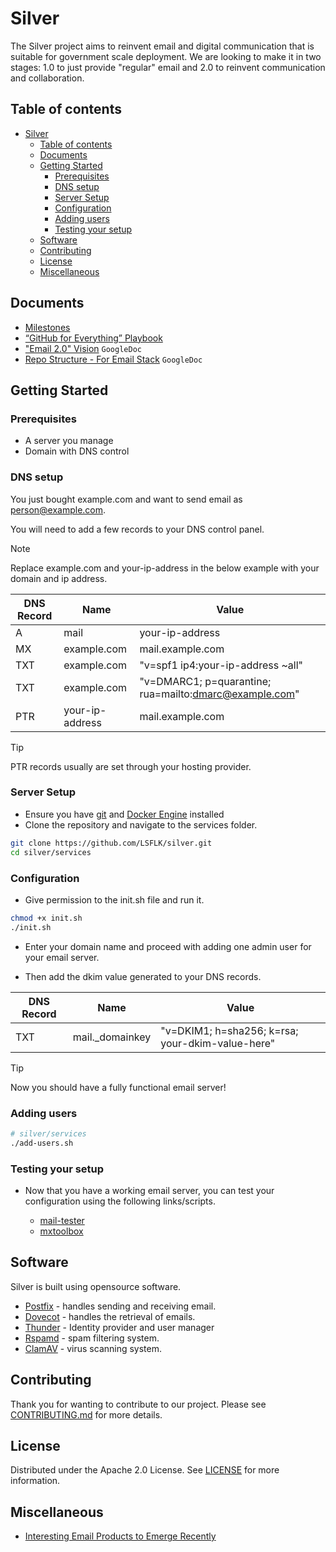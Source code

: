 # Silver
The Silver project aims to reinvent email and digital communication that is suitable for government scale deployment. We are looking to make it in two stages: 1.0 to just provide "regular" email and 2.0 to reinvent communication and collaboration.

## Table of contents
- [Silver](#silver)
  - [Table of contents](#table-of-contents)
  - [Documents](#documents)
  - [Getting Started](#getting-started)
    - [Prerequisites](#prerequisites)
    - [DNS setup](#dns-setup)
    - [Server Setup](#server-setup)
    - [Configuration](#configuration)
    - [Adding users](#adding-users)
    - [Testing your setup](#testing-your-setup)
  - [Software](#software)
  - [Contributing](#contributing)
  - [License](#license)
  - [Miscellaneous](#miscellaneous)

## Documents
- [Milestones](docs/Milestones-M1.md)
- [“GitHub for Everything” Playbook](docs/GitHub-For-Everything.md)
- ["Email 2.0" Vision](https://docs.google.com/document/d/1UhHqHrKbZYFzUngQCGakBcmqluxVOoHgMthrG8ySJ88/) `GoogleDoc`
- [Repo Structure - For Email Stack](https://docs.google.com/document/d/1iRFtq-M2M4U8a_87zbNJb7XHrJsIFGZJKfUYu1rlUHY) `GoogleDoc`

## Getting Started
### Prerequisites
- A server you manage
- Domain with DNS control

### DNS setup
You just bought <a>example.com</a> and want to send email as person@example.com.

You will need to add a few records to your DNS control panel.

> [!Note]
> Replace example.com and your-ip-address in the below example with your domain and ip address.

| DNS Record | Name | Value |
|----------|----------|----------|
| A   | mail  | your-ip-address |
| MX   |  example.com  | mail.example.com   |
| TXT   | example.com  | "v=spf1 ip4:your-ip-address ~all"|
| TXT  | example.com  | "v=DMARC1; p=quarantine; rua=mailto:dmarc@example.com"  |
| PTR   | your-ip-address | mail.example.com |

> [!Tip]
> PTR records usually are set through your hosting provider. 

### Server Setup
- Ensure you have [git](https://git-scm.com/downloads/linux) and [Docker Engine](https://docs.docker.com/engine/install/) installed
-  Clone the repository and navigate to the services folder.

```bash
git clone https://github.com/LSFLK/silver.git
cd silver/services
```

### Configuration
- Give permission to the init.sh file and run it.

```bash
chmod +x init.sh
./init.sh
```

- Enter your domain name and proceed with adding one admin user for your email server.

- Then add the dkim value generated to your DNS records.

| DNS Record | Name | Value |
|----------|----------|----------|
| TXT   | mail._domainkey | "v=DKIM1; h=sha256; k=rsa; your-dkim-value-here" |


> [!Tip]
>  Now you should have a fully functional email server!

### Adding users

```bash
# silver/services
./add-users.sh
```

### Testing your setup
- Now that you have a working email server, you can test your configuration using the following links/scripts.

  - [mail-tester](https://www.mail-tester.com/)
  - [mxtoolbox](https://mxtoolbox.com/SuperTool.aspx)

## Software

Silver is built using opensource software. 

- [Postfix](https://www.postfix.org/) - handles sending and receiving email.
- [Dovecot](https://doc.dovecot.org/2.3/) - handles the retrieval of emails.
- [Thunder](https://github.com/asgardeo/thunder) - Identity provider and user manager
- [Rspamd](https://rspamd.com/) - spam filtering system.
- [ClamAV](https://docs.clamav.net/Introduction.html) -  virus scanning system.


## Contributing

Thank you for wanting to contribute to our project. Please see [CONTRIBUTING.md](https://github.com/maneeshaxyz/silver/blob/main/docs/CONTRIBUTING.md) for more details.


## License 

Distributed under the Apache 2.0 License. See [LICENSE](https://github.com/LSFLK/silver/blob/main/LICENSE) for more information.

## Miscellaneous

- [Interesting Email Products to Emerge Recently](docs/New-Email-Products.md)
